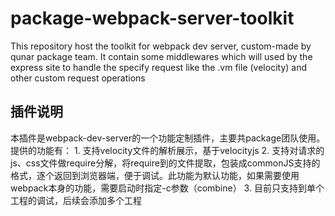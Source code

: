 # package-webpack-server-toolkit
This repository host the toolkit for webpack dev server, custom-made by qunar package team. It contain some middlewares which will used by the express site to handle the specify request like the .vm file (velocity) and other custom request operations

## 插件说明
本插件是webpack-dev-server的一个功能定制插件，主要共package团队使用。
提供的功能有：
	1. 支持velocity文件的解析展示，基于velocityjs
	2. 支持对请求的js、css文件做require分解，将require到的文件提取，包装成commonJS支持的格式，逐个返回到浏览器端，便于调试。此功能为默认功能，如果需要使用webpack本身的功能，需要启动时指定-c参数（combine）
	3. 目前只支持到单个工程的调试，后续会添加多个工程